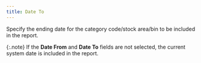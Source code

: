 ```yaml
---
title: Date To
---
```



Specify the ending date for the category code/stock area/bin to be included  in the report.


{:.note}
If the **Date 
 From** and **Date To** fields  are not selected, the current system date is included in the report.
